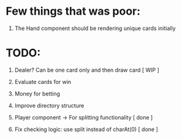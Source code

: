 # Few things that was poor:

1. The Hand component should be rendering unique cards initially

# TODO:

1. Dealer? Can be one card only and then draw card [ WIP ]
1. Evaluate cards for win

1. Money for betting
1. Improve directory structure

1. Player component -> For splitting functionality [ done ]
1. Fix checking logic: use split instead of charAt(0) [ done ]
